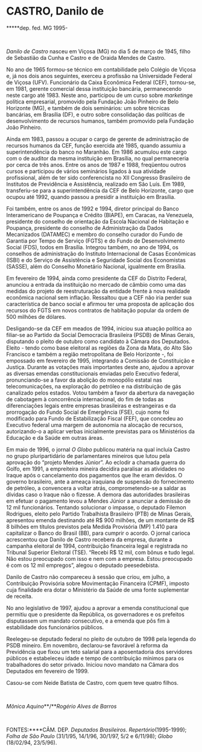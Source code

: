 CASTRO, Danilo de
=================

**\***dep. fed. MG 1995-

 

*Danilo de Castro* nasceu em Viçosa (MG) no dia 5 de março de 1945,
filho de Sebastião da Cunha e Castro e de Oraida Mendes de Castro.

No ano de 1965 formou-se técnico em contabilidade pelo Colégio de Viçosa
e, já nos dois anos seguintes, exerceu a profissão na Universidade
Federal de Viçosa (UFV). Funcionário da Caixa Econômica Federal (CEF),
tornou-se, em 1981, gerente comercial dessa instituição bancária,
permanecendo neste cargo até 1983. Neste ano, participou de um curso
sobre *marketing*e política empresarial, promovido pela Fundação João
Pinheiro de Belo Horizonte (MG), e também de dois seminários: um sobre
técnicas bancárias, em Brasília (DF), e outro sobre consolidação das
políticas de desenvolvimento de recursos humanos, também promovido pela
Fundação João Pinheiro.

Ainda em 1983, passou a ocupar o cargo de gerente de administração de
recursos humanos da CEF, função exercida até 1985, quando assumiu a
superintendência do banco no Maranhão. Em 1986 acumulou este cargo com o
de auditor da mesma instituição em Brasília, no qual permaneceria por
cerca de três anos. Entre os anos de 1987 e 1988, freqüentou outros
cursos e participou de vários seminários ligados à sua atividade
profissional, além de ter sido conferencista no XII Congresso Brasileiro
de Institutos de Previdência e Assistência, realizado em São Luís. Em
1989, transferiu-se para a superintendência da CEF de Belo Horizonte,
cargo que ocupou até 1992, quando passou a presidir a instituição em
Brasília.

Foi também, entre os anos de 1992 e 1994, diretor principal do Banco
Interamericano de Poupança e Crédito (BIAPE), em Caracas, na Venezuela,
presidente do conselho de orientação da Escola Nacional de Habitação e
Poupança, presidente do conselho de Administração da Dados Mecanizados
(DATAMEC) e membro do conselho curador do Fundo de Garantia por Tempo de
Serviço (FGTS) e do Fundo de Desenvolvimento Social (FDS), todos em
Brasília. Integrou também, no ano de 1994, os conselhos de administração
do Instituto Internacional de Casas Econômicas (ISBI) e do Serviço de
Assistência e Seguridade Social dos Economistas (SASSE), além do
Conselho Monetário Nacional, igualmente em Brasília.

Em fevereiro de 1994, ainda como presidente da CEF do Distrito Federal,
anunciou a entrada da instituição no mercado de câmbio como uma das
medidas do projeto de reestruturação da entidade frente à nova realidade
econômica nacional sem inflação. Ressaltou que a CEF não iria perder sua
característica de banco social e afirmou ter uma proposta de aplicação
dos recursos do FGTS em novos contratos de habitação popular da ordem de
500 milhões de dólares.

Desligando-se da CEF em meados de 1994, iniciou sua atuação política ao
filiar-se ao Partido da Social Democracia Brasileira (PSDB) de Minas
Gerais, disputando o pleito de outubro como candidato à Câmara dos
Deputados. Eleito - tendo como base eleitoral as regiões da Zona da
Mata, do Alto São Francisco e também a região metropolitana de Belo
Horizonte -, foi empossado em fevereiro de 1995, integrando a Comissão
de Constituição e Justiça. Durante as votações mais importantes deste
ano, ajudou a aprovar as diversas emendas constitucionais enviadas pelo
Executivo federal, pronunciando-se a favor da abolição do monopólio
estatal nas telecomunicações, na exploração do petróleo e na
distribuição de gás canalizado pelos estados. Votou também a favor da
abertura da navegação de cabotagem à concorrência internacional, do fim
de todas as diferenciações legais entre empresas brasileiras e
estrangeiras e da prorrogação do Fundo Social de Emergência (FSE), cujo
nome foi modificado para Fundo de Estabilização Fiscal (FEF), que
concedeu ao Executivo federal uma margem de autonomia na alocação de
recursos, autorizando-o a aplicar verbas inicialmente previstas para os
Ministérios da Educação e da Saúde em outras áreas.

Em maio de 1996, o jornal *O Globo* publicou matéria na qual incluía
Castro no grupo pluripartidário de parlamentares mineiros que lutou pela
aprovação do “projeto Mendes Júnior”. Ao eclodir a chamada guerra do
Golfo, em 1991, a empreiteira mineira decidira paralisar as atividades
no Iraque após o cancelamento dos pagamentos que lhe eram devidos. O
governo brasileiro, ante a ameaça iraquiana de suspensão do fornecimento
de petróleo, a convencera a voltar atrás, comprometendo-se a saldar as
dívidas caso o Iraque não o fizesse. A demora das autoridades
brasileiras em efetuar o pagamento levou a Mendes Júnior a anunciar a
demissão de 12 mil funcionários. Tentando solucionar o impasse, o
deputado Filemon Rodrigues, eleito pelo Partido Trabalhista Brasileiro
(PTB) de Minas Gerais, apresentou emenda destinando até R\$ 900 milhões,
de um montante de R\$ 8 bilhões em títulos previstos pela Medida
Provisória (MP) 1.410 para capitalizar o Banco do Brasil (BB), para
cumprir o acordo. O jornal carioca acrescentou que Danilo de Castro
recebera da empresa, durante a campanha eleitoral de 1994, contribuição
financeira legal e registrada no Tribunal Superior Eleitoral (TSE).
“Recebi R\$ 12 mil, com bônus e tudo legal. Não estou preocupado com
isso e nem com a empresa. Estou preocupado é com os 12 mil empregos”,
alegou o deputado peesedebista.

Danilo de Castro não compareceu à sessão que criou, em julho, a
Contribuição Provisória sobre Movimentação Financeira (CPMF), imposto
cuja finalidade era dotar o Ministério da Saúde de uma fonte suplementar
de receita.

No ano legislativo de 1997, ajudou a aprovar a emenda constitucional que
permitiu que o presidente da República, os governadores e os prefeitos
disputassem um mandato consecutivo, e a emenda que pôs fim à
estabilidade dos funcionários públicos.

Reelegeu-se deputado federal no pleito de outubro de 1998 pela legenda
do PSDB mineiro. Em novembro, declarou-se favorável à reforma da
Previdência que fixou um teto salarial para a aposentadoria dos
servidores públicos e estabeleceu idade e tempo de contribuição mínimos
para os trabalhadores do setor privado. Iniciou novo mandato na Câmara
dos Deputados em fevereiro de 1999.

Casou-se com Neide Batista de Castro, com quem teve quatro filhos.

 

*Mônica Aquino***/***Rogério Alves de Barros*

 

FONTES:****CÂM. DEP. *Deputados Brasileiros*. *Repertório*(1995-1999);
*Folha de São Paulo* (31/1/95, 14/1/96, 30/1/97, 5/2 e 6/11/98); *Globo*
(18/02/94, 23/5/96).

 
